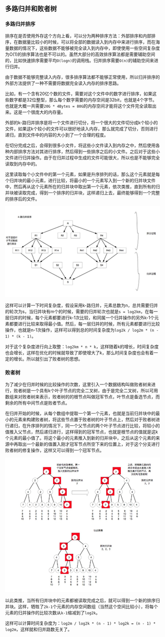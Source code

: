 ## 多路归并和败者树

### 多路归并排序

排序在是否使用外存这个方向上看，可以分为两种排序方法：外部排序和内部排序，在数据量比较小的时候，可以将全部的数据读入到内存中来进行排序，而在海量数据的情况下，这些数据不能够被完全读入到内存中，即使使用一些空间复杂度为O(1)的排序算法也是不可以的。虽然大部分的高效排序算法都是需要辅助空间的，比如快速排序需要平均`O(logn)`的调用栈。归并排序需要`O(n)`的辅助空间来进行归并。

由于数据不能够完整读入内存，很多排序算法都不能够正常使用，所以归并排序的外部方法提供了一种不需要将数据完全读入内存的排序思路。

比如，有一个含有20亿个数的文件，需要对这个文件中的数字进行排序，如果这些数字都是32位整型，那么每个数字需要的内存空间是32bit，也就是4个字节。也就是大概一共需要`20G * 4Bytes = 80G`的内存空间才能将这个文件完全读取出来。这是一个很庞大的内存量。

外部的k-路归并排序是将一个文件进行切分，将一个很大的文件切分成k个较小的文件，如果这k个较小的文件可以很好地读入内存，那么就完成了切分，否则进行递归，直到文件中的内容的大小到了一个合理的程度。

在切分完成之后，会得到很多小文件，将这些小文件读入到内存之中，然后使用各种内部排序方法对其进行排序，然后得到一些排序之后的小文件。之后对于这些小文件进行归并操作。由于在归并过程中生成的文件可能很大，所以也是不能够完全读取到内存中的。

这里读取每个小文件中的第一个元素，如果是升序排列的话，那么这个元素就是每个归并块的最小元素，进行比较，将最小的一个元素写入到一个新的归并块文件中，然后再从这个元素所在的归并块中取出第一个元素，依次类推，直到所有的归并块被读取完成，得到一个排序的归并块，这样递归上去，最终能够得到一个完整的排序后的文件。

![归并过程](./4-merge-sort.png)

这样可以计算一下时间复杂度，假设采用k-路归并，元素总数为n，总共需要归并的轮次为s，当归并块有m个的时候，需要的归并轮次也就是`s = log2km`，在每一层归并的时候，每个元素都要进行k-1次比较，和同属一个归并操作的另外k-1个元素都要进行比较来取得最小值。然后，每一层归并的时候，所有元素都要进行比较操作，也就是n-1次操作，这样可以得到总的时间复杂度为`log2k / log2m * (n - 1) * (k - 1)`。

对于这个复杂度进行向上取整：`log2km * n * k`，这样随着k的增长，时间复杂度也会增长，这样在优化的时候就导致了即使增大了k，那么时间复杂度也会有着一定的增长。所以就引出了败者树的思想。

### 败者树

为了减少在归并时候的比较操作的次数，这里引入一个数据结构叫做败者树来进行，败者树是一个具有k个叶子节点的完全二叉树，由于是完全二叉树，所以可用数组来对败者树来表示，败者树的的根节点叫做冠军节点，叶节点是备选节点，而剩余的所有中间节点是败者节点。

在归并开始的时候，从每个数组中提取一个第一个元素，也就是当前归并块中的最小的元素来构建败者树，将这些节点置于败者树的叶子节点上，然后对于败者树进行递归，在升序排列的情况下，同一个父节点的两个叶子节点进行比较，将较小的值推入父节点，然后递归进行，这样得到的冠军节点，也就是根节点的值就是这k个元素的最小值了。将这个最小的元素推入到新的归并块中，之后从这个元素的来源中再取出一个最新的值置入刚才冠军节点所空下来的位置上，对于这个分支进行败者树的修复操作，这样又可以得到一个冠军节点。

![败者树操作方法](./loser-tree.png)

以此类推，当所有归并块中的元素都被读取完成之后，就可以得到一个新的排序归并块。这样，牺牲了`2k-1`个元素的内存空间数组（当然这个空间比较小），将每个元素的归并操作的比较次数从`k-1`缩减到了`log2k`。

这样可以计算时间复杂度为：`log2m / log2k * (n - 1) * log2k = (n - 1) * log2m`，这样就和归并路数无关了。